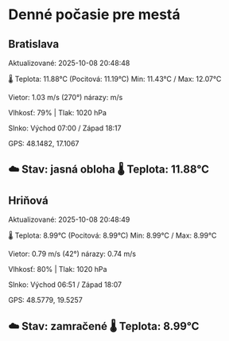 ﻿# Denné počasie pre mestá

## Bratislava
Aktualizované: 2025-10-08 20:48:48

🌡️ Teplota: 11.88°C 
(Pocitová: 11.19°C)
Min: 11.43°C / Max: 12.07°C

Vietor: 1.03 m/s    (270°) 
nárazy:  m/s

Vlhkosť: 79% | Tlak: 1020 hPa

Slnko: Východ 07:00 / Západ 18:17

GPS: 48.1482, 17.1067

☁️ Stav: jasná obloha        🌡️ Teplota: 11.88°C
---

## Hriňová
Aktualizované: 2025-10-08 20:48:49

🌡️ Teplota: 8.99°C 
(Pocitová: 8.99°C)
Min: 8.99°C / Max: 8.99°C

Vietor: 0.79 m/s (42°)
nárazy: 0.74 m/s

Vlhkosť: 80% | Tlak: 1020 hPa

Slnko: Východ 06:51 / Západ 18:07

GPS: 48.5779, 19.5257

☁️ Stav: zamračené        🌡️ Teplota: 8.99°C
---
